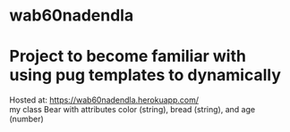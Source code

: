 # wab60nadendla
# Project to become familiar with using pug templates to dynamically
Hosted at: <https://wab60nadendla.herokuapp.com/><br>
my class Bear with attributes color (string), bread (string), and age (number)
